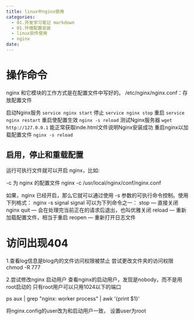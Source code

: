 ```yaml
---
title: linux中nginx使用
categories:
  - 01.开发学习笔记 markdown
  - 01.环境配置安装
  - linux软件使用
  - nginx
date:
---
```


# 操作命令
nginx 和它模块的工作方式是在配置文件中写好的。
/etc/nginx/nginx.conf：存放配置文件

启动Nginx服务  `service nginx start`
停止  `service nginx stop`
重启  `service nginx restart`
重启使配置生效 `nginx -s reload`
测试Nginx服务器  `wget http://127.0.0.1` 能正常获取inde.html文件说明Nginx安装成功
重启nginx以加载配置文件 `nginx -s reload`

## 启用，停止和重载配置
运行可执行文件就可以开启 nginx，比如:

-c 为 nginx 的配置文件
nginx -c /usr/local/nginx/conf/nginx.conf

如果，nginx 已经开启，那么它就可以通过使用 -s 参数的可执行命令控制。使用下列格式：
nginx -s signal
signal 可以为下列命令之一：
stop — 直接关闭 nginx
quit — 会在处理完当前正在的请求后退出，也叫优雅关闭
reload — 重新加载配置文件，相当于重启
reopen — 重新打开日志文件

# 访问出现404 
1.查看log信息是blog内的文件访问权限被禁止
尝试更改文件夹的访问权限 chmod -R 777

2.尝试修改nginx 启动用户
查看nginx的启动用户，发现是nobody，而不是用root启动的
只有root用户可以只用1024以下的端口

ps aux | grep "nginx: worker process" | awk '{print $1}'

将nginx.config的user改为和启动用户一致，
设置user为root
